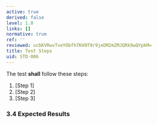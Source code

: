 ```yaml
---
active: true
derived: false
level: 1.0
links: []
normative: true
ref: ''
reviewed: ucbKVRwvTveYObfhTKH9T9r9jeDM2mZMJQRk9wQYpkM=
title: Test Steps
uid: STD-006
---
```


The test **shall** follow these steps:
  1. [Step 1]
  2. [Step 2]
  3. [Step 3]

### 3.4 Expected Results